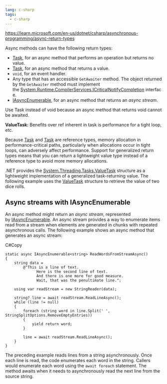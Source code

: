 ```yaml
---
lang: c-sharp
tags:
  - c-sharp
---
```

https://learn.microsoft.com/en-us/dotnet/csharp/asynchronous-programming/async-return-types

Async methods can have the following return types:

- [Task](https://learn.microsoft.com/en-us/dotnet/api/system.threading.tasks.task), for an async method that performs an operation but returns no value.
- [Task<TResult>](https://learn.microsoft.com/en-us/dotnet/api/system.threading.tasks.task-1), for an async method that returns a value.
- `void`, for an event handler.
- Any type that has an accessible `GetAwaiter` method. The object returned by the `GetAwaiter` method must implement the [System.Runtime.CompilerServices.ICriticalNotifyCompletion](https://learn.microsoft.com/en-us/dotnet/api/system.runtime.compilerservices.icriticalnotifycompletion) interface.
- [IAsyncEnumerable<T>](https://learn.microsoft.com/en-us/dotnet/api/system.collections.generic.iasyncenumerable-1), for an async method that returns an _async stream_.

Use Task instead of void because an async method that returns void cannot be awaited.


**ValueTask:**  Benefits over ref inherent in task is performance for a tight loop, etc.

Because [Task](https://learn.microsoft.com/en-us/dotnet/api/system.threading.tasks.task) and [Task<TResult>](https://learn.microsoft.com/en-us/dotnet/api/system.threading.tasks.task-1) are reference types, memory allocation in performance-critical paths, particularly when allocations occur in tight loops, can adversely affect performance. Support for generalized return types means that you can return a lightweight value type instead of a reference type to avoid more memory allocations.

.NET provides the [System.Threading.Tasks.ValueTask<TResult>](https://learn.microsoft.com/en-us/dotnet/api/system.threading.tasks.valuetask-1) structure as a lightweight implementation of a generalized task-returning value. The following example uses the [ValueTask<TResult>](https://learn.microsoft.com/en-us/dotnet/api/system.threading.tasks.valuetask-1) structure to retrieve the value of two dice rolls.

## Async streams with IAsyncEnumerable<T>

An async method might return an _async stream_, represented by [IAsyncEnumerable<T>](https://learn.microsoft.com/en-us/dotnet/api/system.collections.generic.iasyncenumerable-1). An async stream provides a way to enumerate items read from a stream when elements are generated in chunks with repeated asynchronous calls. The following example shows an async method that generates an async stream:

C#Copy

```
static async IAsyncEnumerable<string> ReadWordsFromStreamAsync()
{
    string data =
        @"This is a line of text.
              Here is the second line of text.
              And there is one more for good measure.
              Wait, that was the penultimate line.";

    using var readStream = new StringReader(data);

    string? line = await readStream.ReadLineAsync();
    while (line != null)
    {
        foreach (string word in line.Split(' ', StringSplitOptions.RemoveEmptyEntries))
        {
            yield return word;
        }

        line = await readStream.ReadLineAsync();
    }
}
```

The preceding example reads lines from a string asynchronously. Once each line is read, the code enumerates each word in the string. Callers would enumerate each word using the `await foreach` statement. The method awaits when it needs to asynchronously read the next line from the source string.